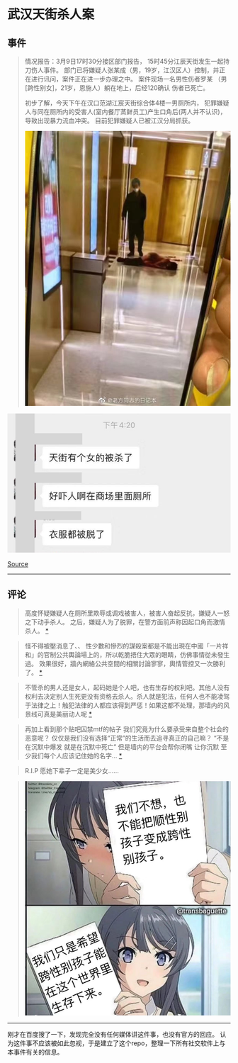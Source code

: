 # 武汉天街杀人案

## 事件

> 情况报告：3月9日17时30分接区部门报告，
> 15时45分江辰天街发生一起持刀伤人事件。
> 部门已将嫌疑人张某成（男，19岁，江汉区人）控制，并正在进行讯问，案件正在进一步办理之中。
> 案件现场一名男性伤者罗某 （男 [跨性别女]，21岁，恩施人）躺在地上，后经120确认
伤者已死亡。
>
> 初步了解，今天下午在汉口范湖江宸天街综合体4楼一男厕所内，
> 犯罪嫌疑人与同在厕所内的受害人(室内餐厅蒸鲜员工)产生口角后(两人并不认识)，
> 导致出现暴力流血冲突。
> 目前犯罪嫌疑人已被江汉分局抓获。
>
> ![A picture of the crime scene](./assets/event/01.JPG)

![A chat history mentioning that the victim is a female, indicating he/she is a transgender female](./assets/event/02.JPG)

[Source](https://twitter.com/TRANS_MIZUKI/status/1501802653566869504)

---

## 评论

> 高度怀疑嫌疑人在厕所里欺辱或调戏被害人，被害人奋起反抗，嫌疑人一怒之下动手杀人。
> 之后，嫌疑人为了脱罪，在警方面前声称因起口角而激情杀人。
> [\*](https://twitter.com/realtanitsuki/status/1501845242600775681?s=12)

> 怪不得被壓消息了、、
> 性少數和慘烈的謀殺案都是不能出現在中國「一片祥和」的官制公共輿論場上的，所以乾脆捂住大眾的眼睛，仿佛事情從未發生過。
> 效果很好，牆內網絡公共空間的相關討論寥寥，輿情管控又一次勝利了。
> [\*](https://twitter.com/KMarin2005/status/1501811087494156293)

> 不管杀的男人还是女人，起码她是个人吧，也有生存的权利吧。其他人没有权利去决定别人生死更没有资格去杀人。杀人就是犯法，任何人也不能凌驾于法律之上！触犯法律的人都应该得到严惩！如果这都不处理，那墙内的风景线可真是美丽动人呢
> [\*](https://twitter.com/ChiyokoKumiNeko/status/1501856544597901321)


> 再加上看到那个贴吧囚禁mtf的帖子
> 我们究竟为什么要承受来自整个社会的恶意呢？
> 仅仅是我们没有选择“正常”的生活而去追寻真正的自己嘛？
> “不是在沉默中爆发 就是在沉默中死亡”
> 但是墙内的平台会帮你闭嘴 让你沉默
> 至少我们每个人应该记住她的名字…
> [\*](https://twitter.com/Ayane014081/status/1501927387944321030)

> R.I.P 愿她下辈子一定是美少女……

> ![meme](./assets/comments/01.JPG)

---

刚才在百度搜了一下，发现完全没有任何媒体讲这件事，也没有官方的回应。
认为这件事不应该被如此忽视，于是建立了这个repo，整理一下所有社交软件上与本事件有关的信息。

<!-- 如果有更多关于本事件的信息欢迎在__发出来 -->
